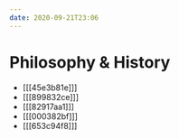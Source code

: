 ```yaml
---
date: 2020-09-21T23:06
---
```


# Philosophy & History

* [[[45e3b81e]]]
* [[[899832ce]]]
* [[[82917aa1]]]
* [[[000382bf]]]
* [[[653c94f8]]]

